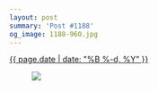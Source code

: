 ```yaml
---
layout: post
summary: 'Post #1188'
og_image: 1188-960.jpg
---
```


<p>
 <time>
  <a href="/1188">
   {{ page.date | date: "%B %-d, %Y" }}
  </a>
 </time>
 <a href="/1188">
  <figure data-taken="8/1/2020">
   <img sizes="(min-width: 700px) 50vw, calc(100vw - 2rem)" src="{{ site.assets_url }}/1188-480.jpg" srcset="{{ site.assets_url }}/1188-240.jpg 240w, {{ site.assets_url }}/1188-480.jpg 480w, {{ site.assets_url }}/1188-720.jpg 720w, {{ site.assets_url }}/1188-960.jpg 960w"/>
  </figure>
 </a>
</p>
